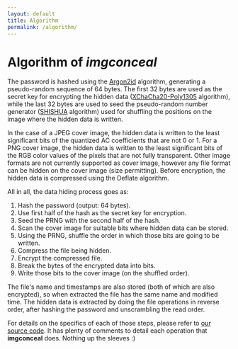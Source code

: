 ```yaml
---
layout: default
title: Algorithm
permalink: /algorithm/
---
```


# Algorithm of *imgconceal*

The password is hashed using the [Argon2id](https://datatracker.ietf.org/doc/html/rfc9106) algorithm, generating a pseudo-random sequence of 64 bytes. The first 32 bytes are used as the secret key for encrypting the hidden data ([XChaCha20-Poly1305](https://datatracker.ietf.org/doc/html/draft-irtf-cfrg-xchacha) algorithm), while the last 32 bytes are used to seed the pseudo-random number generator ([SHISHUA](https://espadrine.github.io/blog/posts/shishua-the-fastest-prng-in-the-world.html) algorithm) used for shuffling the positions on the image where the hidden data is written.

In the case of a JPEG cover image, the hidden data is written to the least significant bits of the quantized AC coefficients that are not 0 or 1. For a PNG cover image, the hidden data is written to the least significant bits of the RGB color values of the pixels that are not fully transparent. Other image formats are not currently supported as cover image, however any file format can be hidden on the cover image (size permitting). Before encryption, the hidden data is compressed using the Deflate algorithm.

All in all, the data hiding process goes as:

1. Hash the password (output: 64 bytes).
2. Use first half of the hash as the secret key for encryption.
3. Seed the PRNG with the second half of the hash.
4. Scan the cover image for suitable bits where hidden data can be stored.
5. Using the PRNG, shuffle the order in which those bits are going to be written.
6. Compress the file being hidden.
7. Encrypt the compressed file.
8. Break the bytes of the encrypted data into bits.
9. Write those bits to the cover image (on the shuffled order).

The file's name and timestamps are also stored (both of which are also encrypted), so when extracted the file has the same name and modified time. The hidden data is extracted by doing the file operations in reverse order, after hashing the password and unscrambling the read order.

For details on the specifics of each of those steps, please refer to [our source code](https://github.com/tbpaolini/imgconceal/tree/master/src). It has plenty of comments to detail each operation that **imgconceal** does. Nothing up the sleeves :)